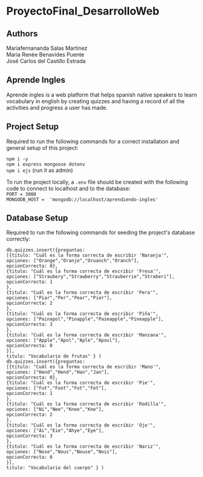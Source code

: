 # ProyectoFinal_DesarrolloWeb

## Authors
Mariafernananda Salas Martínez  
Maria Renée Benavides Puente  
José Carlos del Castillo Estrada  

## Aprende Ingles
Aprende ingles is a web platform that helps spanish native speakers to learn vocabulary in english by creating quizzes and having a record of all the activities and progress a user has made.

## Project Setup

Required to run the following commands for a correct installation and general setup of this project:

`npm i -y`  
`npm i express mongoose dotenv`  
`npm i ejs`  (run it as admin)  

To run the project locally, a `.env` file should be created with the following code to connect to localhost and to the database:  
`PORT = 3000`  
`MONGODB_HOST =  'mongodb://localhost/aprendiendo-ingles'`  


## Database Setup

Required to run the following commands for seeding the project's database correctly:

`db.quizzes.insert({preguntas:`  
                `[{titulo: "Cuál es la forma correcta de escribir 'Naranja'",`  
                `opciones: ["Orange","Oranje","Oruanch","Oranch"],`  
                `opcionCorrecta: 0},`  
                `{titulo: "Cuál es la forma correcta de escribir 'Fresa'",`  
                `opciones: ["Straubery","Strawberry","Strauberrie","Straberi"],`  
                `opcionCorrecta: 1`  
                `},`  
                `{titulo: "Cuál es la forma correcta de escribir 'Pera'",`  
                `opciones: ["Piar","Per","Pear","Pier"],`  
                `opcionCorrecta: 2`  
                `},`  
                `{titulo: "Cuál es la forma correcta de escribir 'Piña'",`  
                `opciones: ["Painapol","Pinapple","Paieapple","Pineapple"],`  
                `opcionCorrecta: 3`  
                `},`  
                `{titulo: "Cuál es la forma correcta de escribir 'Manzana'",`  
                `opciones: ["Apple","Apol","Aple","Apoul"],`  
                `opcionCorrecta: 0`  
                `}],`  
            `titulo: "Vocabulario de frutas" } )`  
`db.quizzes.insert({preguntas:`  
                `[{titulo: "Cuál es la forma correcta de escribir 'Mano'",`  
                `opciones: ["Hand","Hend","Han","Jan"],`  
                `opcionCorrecta: 0},`  
                `{titulo: "Cuál es la forma correcta de escribir 'Pie'",`  
                `opciones: ["Fut","Foot","Fot","Fet"],`  
                `opcionCorrecta: 1`  
                `},`  
                `{titulo: "Cuál es la forma correcta de escribir 'Rodilla'",`  
                `opciones: ["Ni","Nee","Knee","Kne"],`  
                `opcionCorrecta: 2`  
                `},`  
                `{titulo: "Cuál es la forma correcta de escribir 'Ojo'",`  
                `opciones: ["Ai","Eie","Ahye","Eye"],`  
                `opcionCorrecta: 3`  
                `},`  
                `{titulo: "Cuál es la forma correcta de escribir 'Nariz'",`  
                `opciones: ["Nose","Nous","Nouse","Nois"],`  
                `opcionCorrecta: 0`  
                `}],`  
            `titulo: "Vocabulario del cuerpo" } )`  